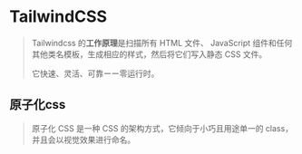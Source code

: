 # TailwindCSS

> Tailwindcss 的**工作原理**是扫描所有 HTML 文件、 JavaScript 组件和任何其他类名模板，生成相应的样式，然后将它们写入静态 CSS 文件。
>
> 它快速、灵活、可靠ーー零运行时。

## 原子化css

> 原子化 CSS 是一种 CSS 的架构方式，它倾向于小巧且用途单一的 class，并且会以视觉效果进行命名。

